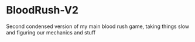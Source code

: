 # BloodRush-V2
Second condensed version of my main blood rush game, taking things slow and figuring our mechanics and stuff

